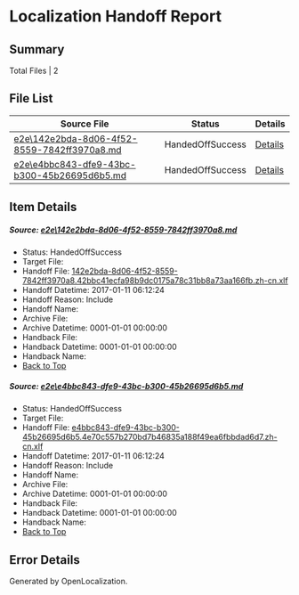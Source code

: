 # <a name='report-top'></a> Localization Handoff Report

## Summary
 Total Files | 2

## File List
 Source File | Status | Details 
 ----------- | ------ | ------- 
 [e2e\142e2bda-8d06-4f52-8559-7842ff3970a8.md](https://github.com/OpenLocalizationTestOrg/ol-test0/blob/f5cd39ae66cd7de2c11fb6b4a6aaba751853933c/e2e/142e2bda-8d06-4f52-8559-7842ff3970a8.md) | HandedOffSuccess | [Details](#a6d475c0d8d1e0753f1e703bb8b0b26b15fead1b1)
 [e2e\e4bbc843-dfe9-43bc-b300-45b26695d6b5.md](https://github.com/OpenLocalizationTestOrg/ol-test0/blob/f5cd39ae66cd7de2c11fb6b4a6aaba751853933c/e2e/e4bbc843-dfe9-43bc-b300-45b26695d6b5.md) | HandedOffSuccess | [Details](#bd36173c42e772608b7a07bb4b6c80e177ee006d4)

## Item Details
##### <a name='a6d475c0d8d1e0753f1e703bb8b0b26b15fead1b1'></a> Source: [e2e\142e2bda-8d06-4f52-8559-7842ff3970a8.md](https://github.com/OpenLocalizationTestOrg/ol-test0/blob/f5cd39ae66cd7de2c11fb6b4a6aaba751853933c/e2e/142e2bda-8d06-4f52-8559-7842ff3970a8.md)
* Status: HandedOffSuccess
* Target File: 
* Handoff File: [142e2bda-8d06-4f52-8559-7842ff3970a8.42bbc41ecfa98b9dc0175a78c31bb8a73aa166fb.zh-cn.xlf](https://github.com/OpenLocalizationTestOrg/ol-test0-handoff/blob/fe8ef75959a26b3fe45762dfe49b1c02f629ddd2/ol-handoff/OpenLocalizationTestOrg/ol-test0-zhcn/shujia/high/142e2bda-8d06-4f52-8559-7842ff3970a8.42bbc41ecfa98b9dc0175a78c31bb8a73aa166fb.zh-cn.xlf)
* Handoff Datetime: 2017-01-11 06:12:24
* Handoff Reason: Include
* Handoff Name: 
* Archive File: 
* Archive Datetime: 0001-01-01 00:00:00
* Handback File: 
* Handback Datetime: 0001-01-01 00:00:00
* Handback Name: 
* [Back to Top](#report-top)

##### <a name='bd36173c42e772608b7a07bb4b6c80e177ee006d4'></a> Source: [e2e\e4bbc843-dfe9-43bc-b300-45b26695d6b5.md](https://github.com/OpenLocalizationTestOrg/ol-test0/blob/f5cd39ae66cd7de2c11fb6b4a6aaba751853933c/e2e/e4bbc843-dfe9-43bc-b300-45b26695d6b5.md)
* Status: HandedOffSuccess
* Target File: 
* Handoff File: [e4bbc843-dfe9-43bc-b300-45b26695d6b5.4e70c557b270bd7b46835a188f49ea6fbbdad6d7.zh-cn.xlf](https://github.com/OpenLocalizationTestOrg/ol-test0-handoff/blob/fe8ef75959a26b3fe45762dfe49b1c02f629ddd2/ol-handoff/OpenLocalizationTestOrg/ol-test0-zhcn/shujia/high/e4bbc843-dfe9-43bc-b300-45b26695d6b5.4e70c557b270bd7b46835a188f49ea6fbbdad6d7.zh-cn.xlf)
* Handoff Datetime: 2017-01-11 06:12:24
* Handoff Reason: Include
* Handoff Name: 
* Archive File: 
* Archive Datetime: 0001-01-01 00:00:00
* Handback File: 
* Handback Datetime: 0001-01-01 00:00:00
* Handback Name: 
* [Back to Top](#report-top)


## Error Details

Generated by OpenLocalization.
